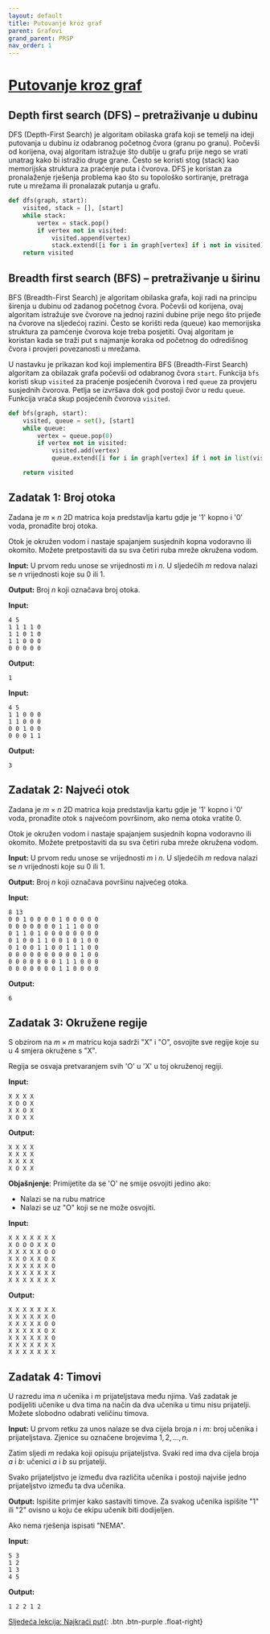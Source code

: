 ```yaml
---
layout: default
title: Putovanje kroz graf
parent: Grafovi
grand_parent: PRSP
nav_order: 1
---
```


# [Putovanje kroz graf](https://cses.fi/book/book.pdf#chapter.11)



## Depth first search (DFS) – pretraživanje u dubinu
DFS (Depth-First Search) je algoritam obilaska grafa koji se temelji na ideji putovanja u dubinu iz odabranog početnog čvora (granu po granu). Počevši od korijena, ovaj algoritam istražuje što dublje u grafu prije nego se vrati unatrag kako bi istražio druge grane. Često se koristi stog (stack) kao memorijska struktura za praćenje puta i čvorova. DFS je koristan za pronalaženje rješenja problema kao što su topološko sortiranje, pretraga rute u mrežama ili pronalazak putanja u grafu.

```python
def dfs(graph, start):
    visited, stack = [], [start]
    while stack:
        vertex = stack.pop()
        if vertex not in visited:
            visited.append(vertex)
            stack.extend([i for i in graph[vertex] if i not in visited])
    return visited
```

## Breadth first search (BFS) – pretraživanje u širinu

BFS (Breadth-First Search) je algoritam obilaska grafa, koji radi na principu širenja u dubinu od zadanog početnog čvora. Počevši od korijena, ovaj algoritam istražuje sve čvorove na jednoj razini dubine prije nego što prijeđe na čvorove na sljedećoj razini. Često se korišti reda (queue) kao memorijska struktura za pamćenje čvorova koje treba posjetiti. Ovaj algoritam je koristan kada se traži put s najmanje koraka od početnog do odredišnog čvora i provjeri povezanosti u mrežama.

U nastavku je prikazan kod koji implementira BFS (Breadth-First Search) algoritam za obilazak grafa počevši od odabranog čvora `start`. Funkcija `bfs` koristi skup `visited` za praćenje posjećenih čvorova i red `queue` za provjeru susjednih čvorova. Petlja se izvršava dok god postoji čvor u redu `queue`. Funkcija vraća skup posjećenih čvorova `visited`.

```python
def bfs(graph, start):
    visited, queue = set(), [start]
    while queue:
        vertex = queue.pop(0)
        if vertex not in visited:
            visited.add(vertex)
            queue.extend([i for i in graph[vertex] if i not in list(visited)])

    return visited
```

## Zadatak 1: Broj otoka

Zadana je $m \times n$ 2D matrica koja predstavlja kartu gdje je '1' kopno i '0' voda, pronađite broj otoka.

Otok je okružen vodom i nastaje spajanjem susjednih kopna vodoravno ili okomito. Možete pretpostaviti da su sva četiri ruba mreže okružena vodom.

**Input:**
U prvom redu unose se vrijednosti $m$ i $n$. U sljedećih $m$ redova nalazi se $n$ vrijednosti koje su $0$ ili $1$.

**Output:**
Broj $n$ koji označava broj otoka.

**Input:**

```text
4 5
1 1 1 1 0
1 1 0 1 0
1 1 0 0 0
0 0 0 0 0
```

**Output:**

```text
1
```

**Input:**

```text
4 5
1 1 0 0 0
1 1 0 0 0
0 0 1 0 0
0 0 0 1 1
```

**Output:**

```text
3
```

## Zadatak 2: Najveći otok

Zadana je $m \times n$ 2D matrica koja predstavlja kartu gdje je '1' kopno i '0' voda, pronađite otok s najvećom površinom, ako nema otoka vratite 0.

Otok je okružen vodom i nastaje spajanjem susjednih kopna vodoravno ili okomito. Možete pretpostaviti da su sva četiri ruba mreže okružena vodom.

**Input:**
U prvom redu unose se vrijednosti $m$ i $n$. U sljedećih $m$ redova nalazi se $n$ vrijednosti koje su $0$ ili $1$.

**Output:**
Broj $n$ koji označava površinu najvećeg otoka.

**Input:**

```text
8 13
0 0 1 0 0 0 0 1 0 0 0 0 0 
0 0 0 0 0 0 0 1 1 1 0 0 0 
0 1 1 0 1 0 0 0 0 0 0 0 0 
0 1 0 0 1 1 0 0 1 0 1 0 0 
0 1 0 0 1 1 0 0 1 1 1 0 0 
0 0 0 0 0 0 0 0 0 0 1 0 0 
0 0 0 0 0 0 0 1 1 1 0 0 0 
0 0 0 0 0 0 0 1 1 0 0 0 0
```

**Output:**

```text
6
```

## Zadatak 3: Okružene regije

S obzirom na $m \times m$ matricu koja sadrži "X" i "O", osvojite sve regije koje su u 4 smjera okružene s "X".

Regija se osvaja pretvaranjem svih 'O' u 'X' u toj okruženoj regiji.

**Input:**

```text
X X X X
X O O X
X X O X
X O X X
```

**Output:**

```text
X X X X
X X X X
X X X X
X O X X
```

**Objašnjenje**:
Primijetite da se 'O' ne smije osvojiti jedino ako:

- Nalazi se na rubu matrice
- Nalazi se uz "O" koji se ne može osvojiti.

**Input:**

```text
X X X X X X X 
X O O O X X O 
X X X X X O O 
X X O X X O X 
X X X X X X O 
X X X X X X X 
X X X X X X X 
```

**Output:**

```text
X X X X X X X 
X X X X X X O 
X X X X X O O 
X X X X X O X 
X X X X X X O 
X X X X X X X 
X X X X X X X 
```

## Zadatak 4: Timovi

U razredu ima $n$ učenika i $m$ prijateljstava među njima. Vaš zadatak je podijeliti učenike u dva tima na način da dva učenika u timu nisu prijatelji. Možete slobodno odabrati veličinu timova.

**Input:**
U prvom retku za unos nalaze se dva cijela broja $n$ i $m$: broj učenika i prijateljstava. Zjenice su označene brojevima $1,2,…,n$.

Zatim sljedi $m$ redaka koji opisuju prijateljstva. Svaki red ima dva cijela broja $a$ i $b$: učenici $a$ i $b$ su prijatelji.

Svako prijateljstvo je između dva različita učenika i postoji najviše jedno prijateljstvo između ta dva učenika.

**Output:**
Ispišite primjer kako sastaviti timove. Za svakog učenika ispišite "1" ili "2" ovisno u koju će ekipu učenik biti dodijeljen.

Ako nema rješenja ispisati "NEMA".

**Input:**

```text
5 3
1 2
1 3
4 5
```

**Output:**

```text
1 2 2 1 2
```

[Sljedeća lekcija: Najkraći put](../najkraci-put){: .btn .btn-purple .float-right}
